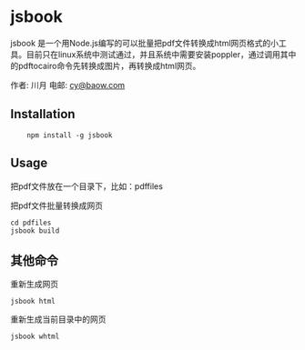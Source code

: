 # jsbook

jsbook 是一个用Node.js编写的可以批量把pdf文件转换成html网页格式的小工具。目前只在linux系统中测试通过，并且系统中需要安装poppler，通过调用其中的pdftocairo命令先转换成图片，再转换成html网页。

作者: 川月
电邮: cy@baow.com

## Installation

```
    npm install -g jsbook
```

## Usage

把pdf文件放在一个目录下，比如：pdffiles

把pdf文件批量转换成网页 

```
cd pdfiles
jsbook build
```
## 其他命令

重新生成网页

```
jsbook html
```

重新生成当前目录中的网页

```
jsbook whtml
```



